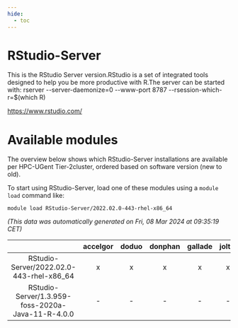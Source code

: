 ```yaml
---
hide:
  - toc
---
```


RStudio-Server
==============


This is the RStudio Server version.RStudio is a set of integrated tools designed to help you be more productive with R.The server can be started with:  rserver --server-daemonize=0 --www-port 8787 --rsession-which-r=$(which R)

https://www.rstudio.com/
# Available modules


The overview below shows which RStudio-Server installations are available per HPC-UGent Tier-2cluster, ordered based on software version (new to old).

To start using RStudio-Server, load one of these modules using a `module load` command like:

```shell
module load RStudio-Server/2022.02.0-443-rhel-x86_64
```

*(This data was automatically generated on Fri, 08 Mar 2024 at 09:35:19 CET)*  

| |accelgor|doduo|donphan|gallade|joltik|skitty|
| :---: | :---: | :---: | :---: | :---: | :---: | :---: |
|RStudio-Server/2022.02.0-443-rhel-x86_64|x|x|x|x|x|-|
|RStudio-Server/1.3.959-foss-2020a-Java-11-R-4.0.0|-|-|-|-|-|x|
